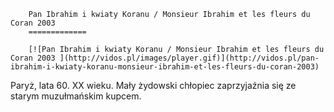 
        Pan Ibrahim i kwiaty Koranu / Monsieur Ibrahim et les fleurs du Coran 2003 
        =============
        
        [![Pan Ibrahim i kwiaty Koranu / Monsieur Ibrahim et les fleurs du Coran 2003 ](http://vidos.pl/images/player.gif)](http://vidos.pl/pan-ibrahim-i-kwiaty-koranu-monsieur-ibrahim-et-les-fleurs-du-coran-2003)
        
        
 Paryż, lata 60. XX wieku. Mały żydowski chłopiec zaprzyjaźnia się ze starym muzułmańskim kupcem.
    